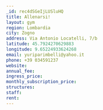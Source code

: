 ```yaml
---
_id: rec4dSGeIjLUSluHQ
title: Allenarsi!
layout: gym
region: Lombardia
city: Zogno
address: Via Antonio Locatelli, 7/b
latitude: 45.7924270629883
longitude: 9.65224933624268
email: yuriparimbelli@yahoo.it
phone: +39 034591237
website: 
annual_fee: 
ingress_price: 
monthly_subscription_price: 
structures: 
staff: 
rent: 
---
```


